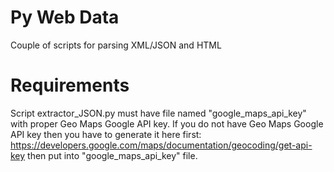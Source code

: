 # Py Web Data
Couple of scripts for parsing XML/JSON and HTML

# Requirements
Script extractor_JSON.py must have file named "google_maps_api_key" with proper Geo Maps Google API key.
If you do not have Geo Maps Google API key then you have to generate it here first: https://developers.google.com/maps/documentation/geocoding/get-api-key then put into "google_maps_api_key" file.

